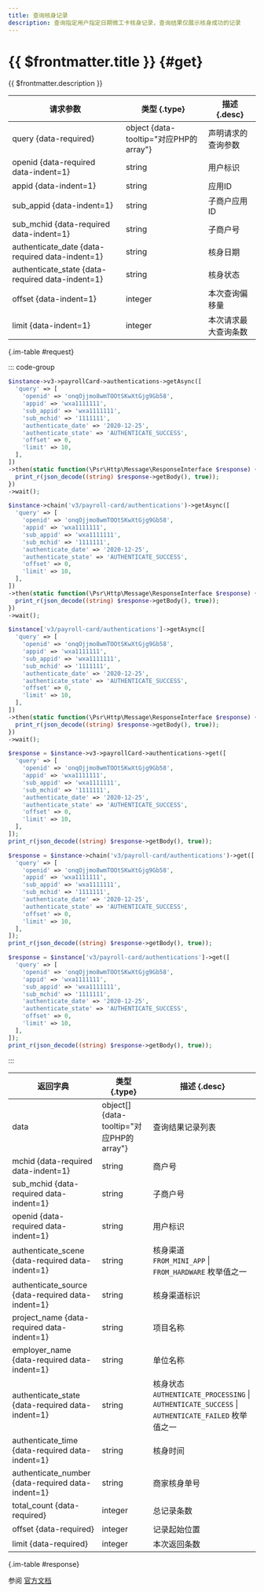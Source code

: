 ```yaml
---
title: 查询核身记录
description: 查询指定用户指定日期微工卡核身记录，查询结果仅展示核身成功的记录
---
```


# {{ $frontmatter.title }} {#get}

{{ $frontmatter.description }}

| 请求参数 | 类型 {.type} | 描述 {.desc}
| --- | --- | ---
| query {data-required} | object {data-tooltip="对应PHP的array"} | 声明请求的查询参数
| openid {data-required data-indent=1} | string | 用户标识
| appid {data-indent=1} | string | 应用ID
| sub_appid {data-indent=1} | string | 子商户应用ID
| sub_mchid {data-required data-indent=1} | string | 子商户号
| authenticate_date {data-required data-indent=1} | string | 核身日期
| authenticate_state {data-required data-indent=1} | string | 核身状态
| offset {data-indent=1} | integer | 本次查询偏移量
| limit {data-indent=1} | integer | 本次请求最大查询条数

{.im-table #request}

::: code-group

```php [异步纯链式]
$instance->v3->payrollCard->authentications->getAsync([
  'query' => [
    'openid' => 'onqOjjmo8wmTOOtSKwXtGjg9Gb58',
    'appid' => 'wxa1111111',
    'sub_appid' => 'wxa1111111',
    'sub_mchid' => '1111111',
    'authenticate_date' => '2020-12-25',
    'authenticate_state' => 'AUTHENTICATE_SUCCESS',
    'offset' => 0,
    'limit' => 10,
  ],
])
->then(static function(\Psr\Http\Message\ResponseInterface $response) {
  print_r(json_decode((string) $response->getBody(), true));
})
->wait();
```

```php [异步声明式]
$instance->chain('v3/payroll-card/authentications')->getAsync([
  'query' => [
    'openid' => 'onqOjjmo8wmTOOtSKwXtGjg9Gb58',
    'appid' => 'wxa1111111',
    'sub_appid' => 'wxa1111111',
    'sub_mchid' => '1111111',
    'authenticate_date' => '2020-12-25',
    'authenticate_state' => 'AUTHENTICATE_SUCCESS',
    'offset' => 0,
    'limit' => 10,
  ],
])
->then(static function(\Psr\Http\Message\ResponseInterface $response) {
  print_r(json_decode((string) $response->getBody(), true));
})
->wait();
```

```php [异步属性式]
$instance['v3/payroll-card/authentications']->getAsync([
  'query' => [
    'openid' => 'onqOjjmo8wmTOOtSKwXtGjg9Gb58',
    'appid' => 'wxa1111111',
    'sub_appid' => 'wxa1111111',
    'sub_mchid' => '1111111',
    'authenticate_date' => '2020-12-25',
    'authenticate_state' => 'AUTHENTICATE_SUCCESS',
    'offset' => 0,
    'limit' => 10,
  ],
])
->then(static function(\Psr\Http\Message\ResponseInterface $response) {
  print_r(json_decode((string) $response->getBody(), true));
})
->wait();
```

```php [同步纯链式]
$response = $instance->v3->payrollCard->authentications->get([
  'query' => [
    'openid' => 'onqOjjmo8wmTOOtSKwXtGjg9Gb58',
    'appid' => 'wxa1111111',
    'sub_appid' => 'wxa1111111',
    'sub_mchid' => '1111111',
    'authenticate_date' => '2020-12-25',
    'authenticate_state' => 'AUTHENTICATE_SUCCESS',
    'offset' => 0,
    'limit' => 10,
  ],
]);
print_r(json_decode((string) $response->getBody(), true));
```

```php [同步声明式]
$response = $instance->chain('v3/payroll-card/authentications')->get([
  'query' => [
    'openid' => 'onqOjjmo8wmTOOtSKwXtGjg9Gb58',
    'appid' => 'wxa1111111',
    'sub_appid' => 'wxa1111111',
    'sub_mchid' => '1111111',
    'authenticate_date' => '2020-12-25',
    'authenticate_state' => 'AUTHENTICATE_SUCCESS',
    'offset' => 0,
    'limit' => 10,
  ],
]);
print_r(json_decode((string) $response->getBody(), true));
```

```php [同步属性式]
$response = $instance['v3/payroll-card/authentications']->get([
  'query' => [
    'openid' => 'onqOjjmo8wmTOOtSKwXtGjg9Gb58',
    'appid' => 'wxa1111111',
    'sub_appid' => 'wxa1111111',
    'sub_mchid' => '1111111',
    'authenticate_date' => '2020-12-25',
    'authenticate_state' => 'AUTHENTICATE_SUCCESS',
    'offset' => 0,
    'limit' => 10,
  ],
]);
print_r(json_decode((string) $response->getBody(), true));
```

:::

| 返回字典 | 类型 {.type} | 描述 {.desc}
| --- | --- | ---
| data | object[] {data-tooltip="对应PHP的array"} | 查询结果记录列表
| mchid {data-required data-indent=1} | string | 商户号
| sub_mchid {data-required data-indent=1} | string | 子商户号
| openid {data-required data-indent=1} | string | 用户标识
| authenticate_scene {data-required data-indent=1} | string | 核身渠道<br/>`FROM_MINI_APP` \| `FROM_HARDWARE` 枚举值之一
| authenticate_source {data-required data-indent=1} | string | 核身渠道标识
| project_name {data-required data-indent=1} | string | 项目名称
| employer_name {data-required data-indent=1} | string | 单位名称
| authenticate_state {data-required data-indent=1} | string | 核身状态<br/>`AUTHENTICATE_PROCESSING` \| `AUTHENTICATE_SUCCESS` \| `AUTHENTICATE_FAILED` 枚举值之一
| authenticate_time {data-required data-indent=1} | string | 核身时间
| authenticate_number {data-required data-indent=1} | string | 商家核身单号
| total_count {data-required} | integer | 总记录条数
| offset {data-required} | integer | 记录起始位置
| limit {data-required} | integer | 本次返回条数

{.im-table #response}

参阅 [官方文档](https://pay.weixin.qq.com/wiki/doc/apiv3_partner/Offline/apis/chapter4_1_5.shtml)
